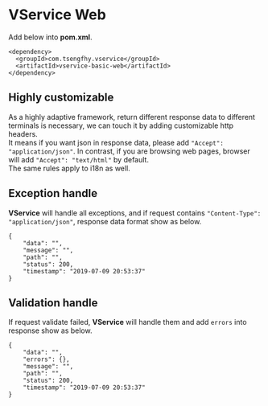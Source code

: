 # VService Web

Add below into **pom.xml**.

```
<dependency>
  <groupId>com.tsengfhy.vservice</groupId>
  <artifactId>vservice-basic-web</artifactId>
</dependency>
```

## Highly customizable

As a highly adaptive framework, return different response data to different terminals is necessary, 
we can touch it by adding customizable http headers. </br>
It means if you want json in response data, please add `"Accept": "application/json"`. 
In contrast, if you are browsing web pages, browser will add `"Accept": "text/html"` by default. </br>
The same rules apply to i18n as well.

## Exception handle

**VService** will handle all exceptions, and if request contains `"Content-Type": "application/json"`, response data format show as below.

```
{
    "data": "",
    "message": "",
    "path": "",
    "status": 200,
    "timestamp": "2019-07-09 20:53:37"
}
```


## Validation handle

If request validate failed, **VService** will handle them and add `errors` into response show as below.

```
{
    "data": "",
    "errors": {},
    "message": "",
    "path": "",
    "status": 200,
    "timestamp": "2019-07-09 20:53:37"
}
```

